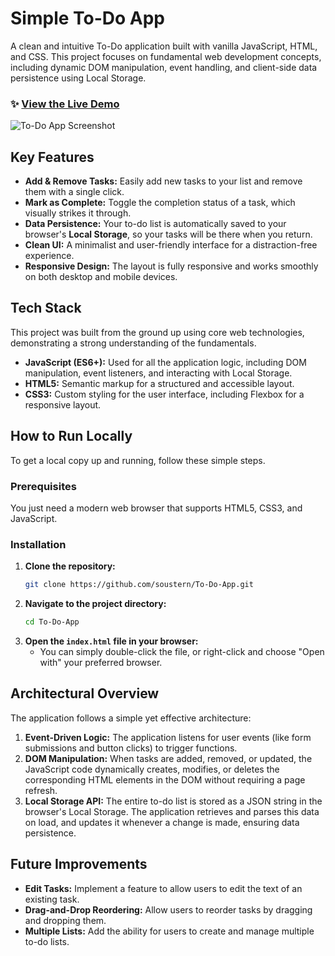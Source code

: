 # Simple To-Do App

A clean and intuitive To-Do application built with vanilla JavaScript, HTML, and CSS. This project focuses on fundamental web development concepts, including dynamic DOM manipulation, event handling, and client-side data persistence using Local Storage.

### ✨ [View the Live Demo](https://soustern.github.io/To-Do-App/)

![To-Do App Screenshot](https://user-images.githubusercontent.com/47035543/209802058-208b5fba-04ac-4fd9-80ac-a5ca445ae0ed.png)

## Key Features

*   **Add & Remove Tasks:** Easily add new tasks to your list and remove them with a single click.
*   **Mark as Complete:** Toggle the completion status of a task, which visually strikes it through.
*   **Data Persistence:** Your to-do list is automatically saved to your browser's **Local Storage**, so your tasks will be there when you return.
*   **Clean UI:** A minimalist and user-friendly interface for a distraction-free experience.
*   **Responsive Design:** The layout is fully responsive and works smoothly on both desktop and mobile devices.

## Tech Stack

This project was built from the ground up using core web technologies, demonstrating a strong understanding of the fundamentals.

*   **JavaScript (ES6+):** Used for all the application logic, including DOM manipulation, event listeners, and interacting with Local Storage.
*   **HTML5:** Semantic markup for a structured and accessible layout.
*   **CSS3:** Custom styling for the user interface, including Flexbox for a responsive layout.

## How to Run Locally

To get a local copy up and running, follow these simple steps.

### Prerequisites

You just need a modern web browser that supports HTML5, CSS3, and JavaScript.

### Installation

1.  **Clone the repository:**
    ```sh
    git clone https://github.com/soustern/To-Do-App.git
    ```
2.  **Navigate to the project directory:**
    ```sh
    cd To-Do-App
    ```
3.  **Open the `index.html` file in your browser:**
    *   You can simply double-click the file, or right-click and choose "Open with" your preferred browser.

## Architectural Overview

The application follows a simple yet effective architecture:

1.  **Event-Driven Logic:** The application listens for user events (like form submissions and button clicks) to trigger functions.
2.  **DOM Manipulation:** When tasks are added, removed, or updated, the JavaScript code dynamically creates, modifies, or deletes the corresponding HTML elements in the DOM without requiring a page refresh.
3.  **Local Storage API:** The entire to-do list is stored as a JSON string in the browser's Local Storage. The application retrieves and parses this data on load, and updates it whenever a change is made, ensuring data persistence.

## Future Improvements

*   **Edit Tasks:** Implement a feature to allow users to edit the text of an existing task.
*   **Drag-and-Drop Reordering:** Allow users to reorder tasks by dragging and dropping them.
*   **Multiple Lists:** Add the ability for users to create and manage multiple to-do lists.

